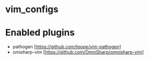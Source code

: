 # vim_configs

Enabled plugins
===============
* pathogen [https://github.com/tpope/vim-pathogen]
* omisharp-vim [https://github.com/OmniSharp/omnisharp-vim]
